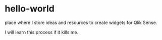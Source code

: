 # hello-world
 place where I store ideas and  resources to create widgets for Qlik Sense.
 
 I will learn this process if it kills me.
